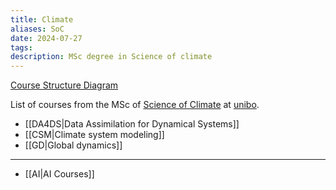 ```yaml
---
title: Climate
aliases: SoC
date: 2024-07-27
tags: 
description: MSc degree in Science of climate
---
```


[Course Structure Diagram](https://corsi.unibo.it/2cycle/ClimateScience/course-structure-diagram/piano/2024/5895/000/000/2024)

List of courses from the MSc of [Science of Climate](https://corsi.unibo.it/2cycle/ClimateScience/index.html) at [unibo](https://www.unibo.it/en).

- [[DA4DS|Data Assimilation for Dynamical Systems]]
- [[CSM|Climate system modeling]]
- [[GD|Global dynamics]]

---
- [[AI|AI Courses]]